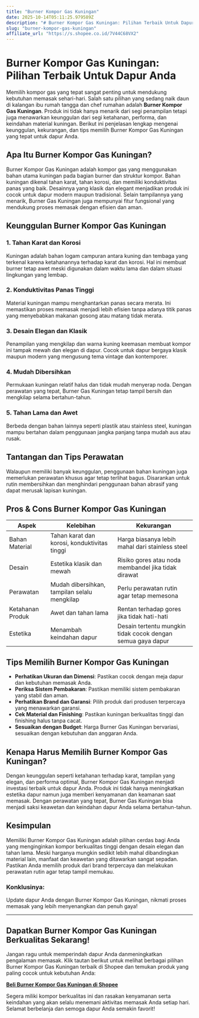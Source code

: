```yaml
---
title: "Burner Kompor Gas Kuningan"
date: 2025-10-14T05:11:25.979589Z
description: "# Burner Kompor Gas Kuningan: Pilihan Terbaik Untuk Dapur Anda..."
slug: "burner-kompor-gas-kuningan"
affiliate_url: "https://s.shopee.co.id/7V44C68VX2"
---
```

# Burner Kompor Gas Kuningan: Pilihan Terbaik Untuk Dapur Anda

Memilih kompor gas yang tepat sangat penting untuk mendukung kebutuhan memasak sehari-hari. Salah satu pilihan yang sedang naik daun di kalangan ibu rumah tangga dan chef rumahan adalah **Burner Kompor Gas Kuningan**. Produk ini tidak hanya menarik dari segi penampilan tetapi juga menawarkan keunggulan dari segi ketahanan, performa, dan keindahan material kuningan. Berikut ini penjelasan lengkap mengenai keunggulan, kekurangan, dan tips memilih Burner Kompor Gas Kuningan yang tepat untuk dapur Anda.

## Apa Itu Burner Kompor Gas Kuningan?

Burner Kompor Gas Kuningan adalah kompor gas yang menggunakan bahan utama kuningan pada bagian burner dan struktur kompor. Bahan kuningan dikenal tahan karat, tahan korosi, dan memiliki konduktivitas panas yang baik. Desainnya yang klasik dan elegant menjadikan produk ini cocok untuk dapur modern maupun tradisional. Selain tampilannya yang menarik, Burner Gas Kuningan juga mempunyai fitur fungsional yang mendukung proses memasak dengan efisien dan aman.

## Keunggulan Burner Kompor Gas Kuningan

### 1. Tahan Karat dan Korosi

Kuningan adalah bahan logam campuran antara kuning dan tembaga yang terkenal karena ketahanannya terhadap karat dan korosi. Hal ini membuat burner tetap awet meski digunakan dalam waktu lama dan dalam situasi lingkungan yang lembap.

### 2. Konduktivitas Panas Tinggi

Material kuningan mampu menghantarkan panas secara merata. Ini memastikan proses memasak menjadi lebih efisien tanpa adanya titik panas yang menyebabkan makanan gosong atau matang tidak merata.

### 3. Desain Elegan dan Klasik

Penampilan yang mengkilap dan warna kuning keemasan membuat kompor ini tampak mewah dan elegan di dapur. Cocok untuk dapur bergaya klasik maupun modern yang mengusung tema vintage dan kontemporer.

### 4. Mudah Dibersihkan

Permukaan kuningan relatif halus dan tidak mudah menyerap noda. Dengan perawatan yang tepat, Burner Gas Kuningan tetap tampil bersih dan mengkilap selama bertahun-tahun.

### 5. Tahan Lama dan Awet

Berbeda dengan bahan lainnya seperti plastik atau stainless steel, kuningan mampu bertahan dalam penggunaan jangka panjang tanpa mudah aus atau rusak.

## Tantangan dan Tips Perawatan

Walaupun memiliki banyak keunggulan, penggunaan bahan kuningan juga memerlukan perawatan khusus agar tetap terlihat bagus. Disarankan untuk rutin membersihkan dan menghindari penggunaan bahan abrasif yang dapat merusak lapisan kuningan.

## Pros & Cons Burner Kompor Gas Kuningan

| Aspek               | Kelebihan                                              | Kekurangan                                   |
|---------------------|--------------------------------------------------------|----------------------------------------------|
| Bahan Material      | Tahan karat dan korosi, konduktivitas tinggi          | Harga biasanya lebih mahal dari stainless steel |
| Desain              | Estetika klasik dan mewah                              | Risiko gores atau noda membandel jika tidak dirawat |
| Perawatan           | Mudah dibersihkan, tampilan selalu mengkilap           | Perlu perawatan rutin agar tetap memesona |
| Ketahanan Produk   | Awet dan tahan lama                                    | Rentan terhadap gores jika tidak hati-hati |
| Estetika           | Menambah keindahan dapur                              | Desain tertentu mungkin tidak cocok dengan semua gaya dapur |

## Tips Memilih Burner Kompor Gas Kuningan

- **Perhatikan Ukuran dan Dimensi**: Pastikan cocok dengan meja dapur dan kebutuhan memasak Anda.
- **Periksa Sistem Pembakaran**: Pastikan memiliki sistem pembakaran yang stabil dan aman.
- **Perhatikan Brand dan Garansi**: Pilih produk dari produsen terpercaya yang menawarkan garansi.
- **Cek Material dan Finishing**: Pastikan kuningan berkualitas tinggi dan finishing halus tanpa cacat.
- **Sesuaikan dengan Budget**: Harga Burner Gas Kuningan bervariasi, sesuaikan dengan kebutuhan dan anggaran Anda.

## Kenapa Harus Memilih Burner Kompor Gas Kuningan?

Dengan keunggulan seperti ketahanan terhadap karat, tampilan yang elegan, dan performa optimal, Burner Kompor Gas Kuningan menjadi investasi terbaik untuk dapur Anda. Produk ini tidak hanya meningkatkan estetika dapur namun juga memberi kenyamanan dan keamanan saat memasak. Dengan perawatan yang tepat, Burner Gas Kuningan bisa menjadi saksi keawetan dan keindahan dapur Anda selama bertahun-tahun.

## Kesimpulan

Memiliki Burner Kompor Gas Kuningan adalah pilihan cerdas bagi Anda yang menginginkan kompor berkualitas tinggi dengan desain elegan dan tahan lama. Meski harganya mungkin sedikit lebih mahal dibandingkan material lain, manfaat dan keawetan yang ditawarkan sangat sepadan. Pastikan Anda memilih produk dari brand terpercaya dan melakukan perawatan rutin agar tetap tampil memukau.

### Konklusinya:
Update dapur Anda dengan Burner Kompor Gas Kuningan, nikmati proses memasak yang lebih menyenangkan dan penuh gaya!

---

## Dapatkan Burner Kompor Gas Kuningan Berkualitas Sekarang!

Jangan ragu untuk memperindah dapur Anda danmeningkatkan pengalaman memasak. Klik tautan berikut untuk melihat berbagai pilihan Burner Kompor Gas Kuningan terbaik di Shopee dan temukan produk yang paling cocok untuk kebutuhan Anda:

[**Beli Burner Kompor Gas Kuningan di Shopee**](https://s.shopee.co.id/7V44C68VX2)

Segera miliki kompor berkualitas ini dan rasakan kenyamanan serta keindahan yang akan selalu menemani aktivitas memasak Anda setiap hari. Selamat berbelanja dan semoga dapur Anda semakin favorit!
